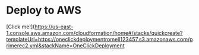 # Deploy to AWS
[Click me!](https://us-east-1.console.aws.amazon.com/cloudformation/home#/stacks/quickcreate?templateUrl=https://oneclickdeploymentromell123457.s3.amazonaws.com/primerec2.yml&stackName=OneClickDeployment
